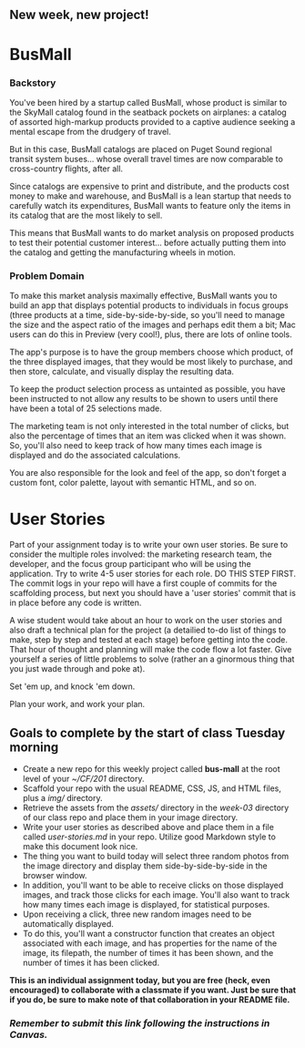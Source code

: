 ## New week, new project!
# BusMall

### Backstory

You've been hired by a startup called BusMall, whose product is similar to the SkyMall catalog found in the seatback pockets on airplanes: a catalog of assorted high-markup products provided to a captive audience seeking a mental escape from the drudgery of travel.

But in this case, BusMall catalogs are placed on Puget Sound regional transit system buses... whose overall travel times are now comparable to cross-country flights, after all.

Since catalogs are expensive to print and distribute, and the products cost money to make and warehouse, and BusMall is a lean startup that needs to carefully watch its expenditures, BusMall wants to feature only the items in its catalog that are the most likely to sell.

This means that BusMall wants to do market analysis on proposed products to test their potential customer interest... before actually putting them into the catalog and getting the manufacturing wheels in motion.

### Problem Domain

To make this market analysis maximally effective, BusMall wants you to build an app that displays potential products to individuals in focus groups (three products at a time, side-by-side-by-side, so you'll need to manage the size and the aspect ratio of the images and perhaps edit them a bit; Mac users can do this in Preview (very cool!), plus, there are lots of online tools.

The app's purpose is to have the group members choose which product, of the three displayed images, that they would be most likely to purchase, and then store, calculate, and visually display the resulting data.

To keep the product selection process as untainted as possible, you have been instructed to not allow any results to be shown to users until there have been a total of 25 selections made.

The marketing team is not only interested in the total number of clicks, but also the percentage of times that an item was clicked when it was shown. So, you'll also need to keep track of how many times each image is displayed and do the associated calculations.

You are also responsible for the look and feel of the app, so don't forget a custom font, color palette, layout with semantic HTML, and so on.

# User Stories

Part of your assignment today is to write your own user stories. Be sure to consider the multiple roles involved: the marketing research team, the developer, and the focus group participant who will be using the application. Try to write 4-5 user stories for each role. DO THIS STEP FIRST. The commit logs in your repo will have a first couple of commits for the scaffolding process, but next you should have a 'user stories' commit that is in place before any code is written.

A wise student would take about an hour to work on the user stories and also draft a technical plan for the project (a detailied to-do list of things to make, step by step and tested at each stage) before getting into the code. That hour of thought and planning will make the code flow a lot faster. Give yourself a series of little problems to solve (rather an a ginormous thing that you just wade through and poke at).

Set 'em up, and knock 'em down.

Plan your work, and work your plan.

## Goals to complete by the start of class Tuesday morning

- Create a new repo for this weekly project called **bus-mall** at the root level of your *~/CF/201* directory.
- Scaffold your repo with the usual README, CSS, JS, and HTML files, plus a *img/* directory.
- Retrieve the assets from the *assets/* directory in the *week-03* directory of our class repo and place them in your image directory.
- Write your user stories as described above and place them in a file called *user-stories.md* in your repo. Utilize good Markdown style to make this document look nice.
- The thing you want to build today will select three random photos from the image directory and display them side-by-side-by-side in the browser window.
- In addition, you'll want to be able to receive clicks on those displayed images, and track those clicks for each image. You'll also want to track how many times each image is displayed, for statistical purposes.
- Upon receiving a click, three new random images need to be automatically displayed.
- To do this, you'll want a constructor function that creates an object associated with each image, and has properties for the name of the image, its filepath, the number of times it has been shown, and the number of times it has been clicked.

**This is an individual assignment today, but you are free (heck, even encouraged) to collaborate with a classmate if you want. Just be sure that if you do, be sure to make note of that collaboration in your README file.**

### *Remember to submit this link following the instructions in Canvas.*
